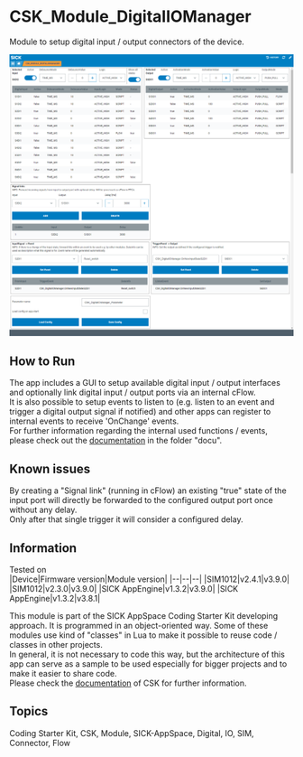 # CSK_Module_DigitalIOManager

Module to setup digital input / output connectors of the device.

![](./docu/media/UI_Screenshot.png)

## How to Run

The app includes a GUI to setup available digital input / output interfaces and optionally link digital input / output ports via an internal cFlow.  
It is also possible to setup events to listen to (e.g. listen to an event and trigger a digital output signal if notified) and other apps can register to internal events to receive 'OnChange' events.  
For further information regarding the internal used functions / events, please check out the [documentation](https://raw.githack.com/SICKAppSpaceCodingStarterKit/CSK_Module_DigitalIOManager/main/docu/CSK_Module_DigitalIOManager.html) in the folder "docu".  

## Known issues

By creating a "Signal link" (running in cFlow) an existing "true" state of the input port will directly be forwarded to the configured output port once without any delay.  
Only after that single trigger it will consider a configured delay.

## Information

Tested on  
|Device|Firmware version|Module version|
|--|--|--|
|SIM1012|v2.4.1|v3.9.0|
|SIM1012|v2.3.0|v3.9.0|
|SICK AppEngine|v1.3.2|v3.9.0|
|SICK AppEngine|v1.3.2|v3.8.1|

This module is part of the SICK AppSpace Coding Starter Kit developing approach.
It is programmed in an object-oriented way. Some of these modules use kind of "classes" in Lua to make it possible to reuse code / classes in other projects.  
In general, it is not necessary to code this way, but the architecture of this app can serve as a sample to be used especially for bigger projects and to make it easier to share code.  
Please check the [documentation](https://github.com/SICKAppSpaceCodingStarterKit/.github/blob/main/docu/SICKAppSpaceCodingStarterKit_Documentation.md) of CSK for further information.  

## Topics

Coding Starter Kit, CSK, Module, SICK-AppSpace, Digital, IO, SIM, Connector, Flow
